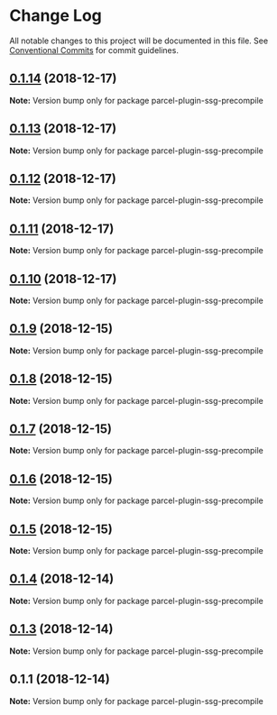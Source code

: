 # Change Log

All notable changes to this project will be documented in this file.
See [Conventional Commits](https://conventionalcommits.org) for commit guidelines.

## [0.1.14](https://github.com/parcel-prototyper/parcel-prototyper/compare/parcel-plugin-ssg-precompile@0.1.13...parcel-plugin-ssg-precompile@0.1.14) (2018-12-17)

**Note:** Version bump only for package parcel-plugin-ssg-precompile





## [0.1.13](https://github.com/parcel-prototyper/parcel-prototyper/compare/parcel-plugin-ssg-precompile@0.1.12...parcel-plugin-ssg-precompile@0.1.13) (2018-12-17)

**Note:** Version bump only for package parcel-plugin-ssg-precompile





## [0.1.12](https://github.com/parcel-prototyper/parcel-prototyper/compare/parcel-plugin-ssg-precompile@0.1.11...parcel-plugin-ssg-precompile@0.1.12) (2018-12-17)

**Note:** Version bump only for package parcel-plugin-ssg-precompile





## [0.1.11](https://github.com/parcel-prototyper/parcel-prototyper/compare/parcel-plugin-ssg-precompile@0.1.10...parcel-plugin-ssg-precompile@0.1.11) (2018-12-17)

**Note:** Version bump only for package parcel-plugin-ssg-precompile





## [0.1.10](https://github.com/parcel-prototyper/parcel-prototyper/compare/parcel-plugin-ssg-precompile@0.1.9...parcel-plugin-ssg-precompile@0.1.10) (2018-12-17)

**Note:** Version bump only for package parcel-plugin-ssg-precompile





## [0.1.9](https://github.com/parcel-prototyper/parcel-prototyper/compare/parcel-plugin-ssg-precompile@0.1.8...parcel-plugin-ssg-precompile@0.1.9) (2018-12-15)

**Note:** Version bump only for package parcel-plugin-ssg-precompile





## [0.1.8](https://github.com/parcel-prototyper/parcel-prototyper/compare/parcel-plugin-ssg-precompile@0.1.7...parcel-plugin-ssg-precompile@0.1.8) (2018-12-15)

**Note:** Version bump only for package parcel-plugin-ssg-precompile





## [0.1.7](https://github.com/parcel-prototyper/parcel-prototyper/compare/parcel-plugin-ssg-precompile@0.1.6...parcel-plugin-ssg-precompile@0.1.7) (2018-12-15)

**Note:** Version bump only for package parcel-plugin-ssg-precompile





## [0.1.6](https://github.com/parcel-prototyper/parcel-prototyper/compare/parcel-plugin-ssg-precompile@0.1.5...parcel-plugin-ssg-precompile@0.1.6) (2018-12-15)

**Note:** Version bump only for package parcel-plugin-ssg-precompile





## [0.1.5](https://github.com/parcel-prototyper/parcel-prototyper/compare/parcel-plugin-ssg-precompile@0.1.4...parcel-plugin-ssg-precompile@0.1.5) (2018-12-15)

**Note:** Version bump only for package parcel-plugin-ssg-precompile





## [0.1.4](https://github.com/parcel-prototyper/parcel-prototyper/compare/parcel-plugin-ssg-precompile@0.1.3...parcel-plugin-ssg-precompile@0.1.4) (2018-12-14)

**Note:** Version bump only for package parcel-plugin-ssg-precompile





## [0.1.3](https://github.com/parcel-prototyper/parcel-prototyper/compare/parcel-plugin-ssg-precompile@0.1.1...parcel-plugin-ssg-precompile@0.1.3) (2018-12-14)

**Note:** Version bump only for package parcel-plugin-ssg-precompile





## 0.1.1 (2018-12-14)

**Note:** Version bump only for package parcel-plugin-ssg-precompile
